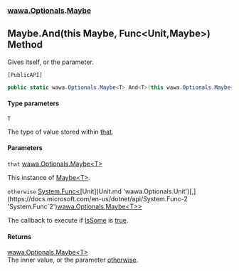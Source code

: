 ### [wawa.Optionals](wawa.Optionals.md 'wawa.Optionals').[Maybe](Maybe.md 'wawa.Optionals.Maybe')

## Maybe.And<T>(this Maybe<T>, Func<Unit,Maybe<T>>) Method

Gives itself, or the parameter.<p/>`[PublicAPI]`

```csharp
public static wawa.Optionals.Maybe<T> And<T>(this wawa.Optionals.Maybe<T> that, System.Func<wawa.Optionals.Unit,wawa.Optionals.Maybe<T>> otherwise);
```
#### Type parameters

<a name='wawa.Optionals.Maybe.And_T_(thiswawa.Optionals.Maybe_T_,System.Func_wawa.Optionals.Unit,wawa.Optionals.Maybe_T__).T'></a>

`T`

The type of value stored within [that](Maybe.And{T}(Maybe{T},Func{Unit,Maybe{T}}).md#wawa.Optionals.Maybe.And_T_(thiswawa.Optionals.Maybe_T_,System.Func_wawa.Optionals.Unit,wawa.Optionals.Maybe_T__).that 'wawa.Optionals.Maybe.And<T>(this wawa.Optionals.Maybe<T>, System.Func<wawa.Optionals.Unit,wawa.Optionals.Maybe<T>>).that').
#### Parameters

<a name='wawa.Optionals.Maybe.And_T_(thiswawa.Optionals.Maybe_T_,System.Func_wawa.Optionals.Unit,wawa.Optionals.Maybe_T__).that'></a>

`that` [wawa.Optionals.Maybe&lt;](Maybe{T}.md 'wawa.Optionals.Maybe<T>')[T](Maybe.And{T}(Maybe{T},Func{Unit,Maybe{T}}).md#wawa.Optionals.Maybe.And_T_(thiswawa.Optionals.Maybe_T_,System.Func_wawa.Optionals.Unit,wawa.Optionals.Maybe_T__).T 'wawa.Optionals.Maybe.And<T>(this wawa.Optionals.Maybe<T>, System.Func<wawa.Optionals.Unit,wawa.Optionals.Maybe<T>>).T')[&gt;](Maybe{T}.md 'wawa.Optionals.Maybe<T>')

This instance of [Maybe&lt;T&gt;](Maybe{T}.md 'wawa.Optionals.Maybe<T>').

<a name='wawa.Optionals.Maybe.And_T_(thiswawa.Optionals.Maybe_T_,System.Func_wawa.Optionals.Unit,wawa.Optionals.Maybe_T__).otherwise'></a>

`otherwise` [System.Func&lt;](https://docs.microsoft.com/en-us/dotnet/api/System.Func-2 'System.Func`2')[Unit](Unit.md 'wawa.Optionals.Unit')[,](https://docs.microsoft.com/en-us/dotnet/api/System.Func-2 'System.Func`2')[wawa.Optionals.Maybe&lt;](Maybe{T}.md 'wawa.Optionals.Maybe<T>')[T](Maybe.And{T}(Maybe{T},Func{Unit,Maybe{T}}).md#wawa.Optionals.Maybe.And_T_(thiswawa.Optionals.Maybe_T_,System.Func_wawa.Optionals.Unit,wawa.Optionals.Maybe_T__).T 'wawa.Optionals.Maybe.And<T>(this wawa.Optionals.Maybe<T>, System.Func<wawa.Optionals.Unit,wawa.Optionals.Maybe<T>>).T')[&gt;](Maybe{T}.md 'wawa.Optionals.Maybe<T>')[&gt;](https://docs.microsoft.com/en-us/dotnet/api/System.Func-2 'System.Func`2')

The callback to execute if [IsSome](Maybe{T}.IsSome.md 'wawa.Optionals.Maybe<T>.IsSome') is [true](https://docs.microsoft.com/en-us/dotnet/csharp/language-reference/builtin-types/bool 'https://docs.microsoft.com/en-us/dotnet/csharp/language-reference/builtin-types/bool').

#### Returns
[wawa.Optionals.Maybe&lt;](Maybe{T}.md 'wawa.Optionals.Maybe<T>')[T](Maybe.And{T}(Maybe{T},Func{Unit,Maybe{T}}).md#wawa.Optionals.Maybe.And_T_(thiswawa.Optionals.Maybe_T_,System.Func_wawa.Optionals.Unit,wawa.Optionals.Maybe_T__).T 'wawa.Optionals.Maybe.And<T>(this wawa.Optionals.Maybe<T>, System.Func<wawa.Optionals.Unit,wawa.Optionals.Maybe<T>>).T')[&gt;](Maybe{T}.md 'wawa.Optionals.Maybe<T>')  
The inner value, or the parameter [otherwise](Maybe.And{T}(Maybe{T},Func{Unit,Maybe{T}}).md#wawa.Optionals.Maybe.And_T_(thiswawa.Optionals.Maybe_T_,System.Func_wawa.Optionals.Unit,wawa.Optionals.Maybe_T__).otherwise 'wawa.Optionals.Maybe.And<T>(this wawa.Optionals.Maybe<T>, System.Func<wawa.Optionals.Unit,wawa.Optionals.Maybe<T>>).otherwise').